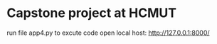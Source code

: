 # Capstone project at HCMUT

run file app4.py to excute code
open local host: http://127.0.0.1:8000/ 
